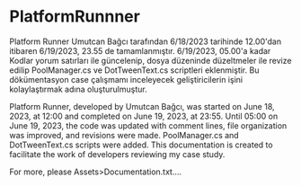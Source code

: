 # PlatformRunnner

Platform Runner Umutcan Bağcı tarafından 6/18/2023 tarihinde 12.00'dan itibaren 6/19/2023, 23.55 de tamamlanmıştır.
6/19/2023, 05.00'a kadar Kodlar yorum satırları ile güncelenip, dosya düzeninde düzeltmeler ile revize edilip
PoolManager.cs ve DotTweenText.cs scriptleri eklenmiştir.
Bu dökümentasyon case çalışmamı inceleyecek geliştiricilerin işini kolaylaştırmak adına oluşturulmuştur.

Platform Runner, developed by Umutcan Bağcı, was started on June 18, 2023, at 12:00 and completed on June 19, 2023, at 23:55.
Until 05:00 on June 19, 2023, the code was updated with comment lines, file organization was improved, and revisions were made.
PoolManager.cs and DotTweenText.cs scripts were added.
This documentation is created to facilitate the work of developers reviewing my case study.

For more, please Assets>Documentation.txt....
